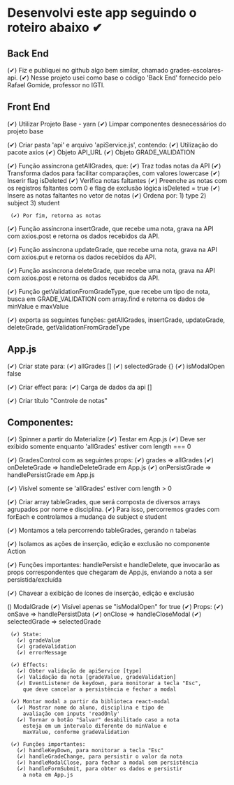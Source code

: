 Desenvolvi este app seguindo o roteiro abaixo ✔ 
=====================

Back End
--------

(✔) Fiz e publiquei no github algo bem similar, chamado grades-escolares-api.
(✔) Nesse projeto usei como base o código 'Back End' fornecido pelo Rafael Gomide, professor no IGTI.


Front End
---------

(✔) Utilizar Projeto Base - yarn 
(✔) Limpar componentes desnecessários do
   projeto base

(✔) Criar pasta 'api' e arquivo 'apiService.js',
   contendo:
   (✔) Utilização do pacote axios
   (✔) Objeto API_URL
   (✔) Objeto GRADE_VALIDATION

   (✔) Função assíncrona getAllGrades, que:
     (✔) Traz todas notas da API
     (✔) Transforma dados para facilitar
       comparações, com valores lowercase
     (✔) Inserir flag isDeleted
     (✔) Verifica notas faltantes
     (✔) Preenche as notas com os
       registros faltantes com 0
       e flag de exclusão lógica 
       isDeleted = true
     (✔) Insere as notas faltantes no
       vetor de notas
     (✔) Ordena por:
       1) type
       2) subject
       3) student

     (✔) Por fim, retorna as notas

   (✔) Função assíncrona insertGrade, que
     recebe uma nota, grava na API com
     axios.post e retorna os dados
     recebidos da API.

   (✔) Função assíncrona updateGrade, que
     recebe uma nota, grava na API com
     axios.put e retorna os dados
     recebidos da API.

   (✔) Função assíncrona deleteGrade, que
     recebe uma nota, grava na API com
     axios.post e retorna os dados
     recebidos da API.

   (✔) Função getValidationFromGradeType,
     que recebe um tipo de nota, busca
     em GRADE_VALIDATION com array.find 
     e retorna os dados de minValue e
     maxValue

  (✔) exporta as seguintes funções:
    getAllGrades, insertGrade,
    updateGrade, deleteGrade,
    getValidationFromGradeType
     

App.js
------

(✔) Criar state para:
   (✔) allGrades []
   (✔) selectedGrade {}
   (✔) isModalOpen false
   
(✔) Criar effect para:
   (✔) Carga de dados da api []

(✔) Criar título "Controle de notas"


Componentes:
------------

(✔) Spinner a partir do Materialize
   (✔) Testar em App.js
   (✔) Deve ser exibido somente enquanto
     'allGrades' estiver com 
     length === 0

(✔) GradesControl com as seguintes props:
   (✔) grades => allGrades
   (✔) onDeleteGrade => handleDeleteGrade em App.js
   (✔) onPersistGrade => handlePersistGrade em App.js

   (✔) Visível somente se 'allGrades' estiver
     com length > 0

   (✔) Criar array tableGrades, que será composta
     de diversos arrays agrupados por nome e
     disciplina.
   (✔) Para isso, percorremos grades com forEach
     e controlamos a mudança de subject e student

   (✔) Montamos a tela percorrendo tableGrades,
     gerando n tabelas

   (✔) Isolamos as ações de inserção, edição e 
     exclusão no componente Action

   (✔) Funções importantes: handlePersist e
     handleDelete, que invocarão as props
     correspondentes que chegaram de App.js,
     enviando a nota a ser persistida/excluída

   (✔) Chavear a exibição de ícones de inserção,
     edição e exclusão

() ModalGrade
   (✔) Visível apenas se "isModalOpen" for true
   (✔) Props:
     (✔) onSave => handlePersistData
     (✔) onClose => handleCloseModal
     (✔) selectedGrade => selectedGrade  

     (✔) State:
       (✔) gradeValue
       (✔) gradeValidation
       (✔) errorMessage

     (✔) Effects:
       (✔) Obter validação de apiService [type]
       (✔) Validação da nota [gradeValue, gradeValidation]
       (✔) EventListener de keydown, para monitorar a tecla "Esc",
         que deve cancelar a persistência e fechar a modal

     (✔) Montar modal a partir da biblioteca react-modal
       (✔) Mostrar nome do aluno, disciplina e tipo de
         avaliação com inputs 'readOnly'
       (✔) Tornar o botão "Salvar" desabilitado caso a nota
         esteja em um intervalo diferente do minValue e
         maxValue, conforme gradeValidation
    
     (✔) Funções importantes:
       (✔) handleKeyDown, para monitorar a tecla "Esc"
       (✔) handleGradeChange, para persistir o valor da nota
       (✔) handleModalClose, para fechar a modal sem persistência
       (✔) handleFormSubmit, para obter os dados e persistir
         a nota em App.js
